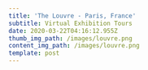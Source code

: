 ```yaml
---
title: 'The Louvre - Paris, France'
subtitle: Virtual Exhibition Tours
date: 2020-03-22T04:16:12.955Z
thumb_img_path: /images/louvre.png
content_img_path: /images/louvre.png
template: post
---
```

